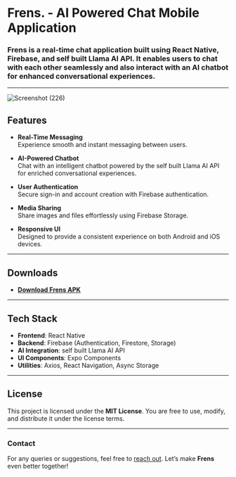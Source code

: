 # Frens. - AI Powered Chat Mobile Application

### Frens is a real-time chat application built using React Native, Firebase, and self built Llama AI API. It enables users to chat with each other seamlessly and also interact with an AI chatbot for enhanced conversational experiences.
---

![Screenshot (226)](https://github.com/AnkitNayak-eth/Frens.-AI-Powered-Chat-Mobile-Application/assets/52006128/2ed0510e-7759-44ef-af12-ee3485faee4b)

## Features

- **Real-Time Messaging**  
  Experience smooth and instant messaging between users.

- **AI-Powered Chatbot**  
  Chat with an intelligent chatbot powered by the self built Llama AI API for enriched conversational experiences.

- **User Authentication**  
  Secure sign-in and account creation with Firebase authentication.

- **Media Sharing**  
  Share images and files effortlessly using Firebase Storage.

- **Responsive UI**  
  Designed to provide a consistent experience on both Android and iOS devices.

---

## Downloads

- **[Download Frens APK](https://github.com/AnkitNayak-eth/Frens.-AI-Powered-Chat-Mobile-Application/releases/tag/v1.0.1)**

---

## Tech Stack

- **Frontend**: React Native
- **Backend**: Firebase (Authentication, Firestore, Storage)
- **AI Integration**: self built Llama AI API
- **UI Components**: Expo Components
- **Utilities**: Axios, React Navigation, Async Storage

---

## License

This project is licensed under the **MIT License**. You are free to use, modify, and distribute it under the license terms.

---

### Contact

For any queries or suggestions, feel free to [reach out](mailto:ankitkumarnayak1234.com). Let’s make **Frens** even better together!

